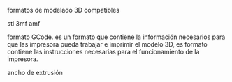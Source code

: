 formatos de modelado 3D compatibles

stl
3mf
amf

formato GCode.
es un formato que contiene la información necesarios para que las impresora pueda trabajar e imprimir el modelo 3D, es formato contiene las instrucciones necesarias para el funcionamiento de la impresora.



ancho de extrusión

